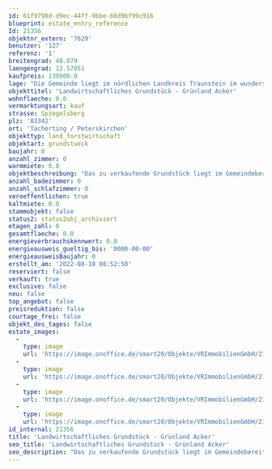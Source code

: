 ```yaml
---
id: 61f9798d-d9ec-44ff-9bbe-66d9bf99c916
blueprint: estate_entry_reference
Id: 21356
objektnr_extern: '7629'
benutzer: '127'
referenz: '1'
breitengrad: 48.079
laengengrad: 12.57051
kaufpreis: 139900.0
lage: "Die Gemeinde liegt im nördlichen Landkreis Traunstein im wunderschönen Alztal an der B299, etwa 85 km östlich der Landeshauptstadt München. Gute 60 km südöstlich befindet sich das österreichische Salzburg. Zur Kreisstadt Traunstein sind es 28 km. Der Osten des Gemeindegebietes wird von der Alz durchflossen, dem einzigen Abfluss des Chiemsees, welcher sich selbst etwa 20 km entfernt befindet. \r\n\r\nZur Verwaltungsgemeinschaft Tacherting gehörten außerdem die Ortschaften Emertsham und Peterskirchen mit insgesamt ca. 5.800 Einwohnern. \r\n\r\nUnmittelbar an der Bahnlinie Traunstein-Mühldorf gelegen, sind von Tacherting aus die Landeshauptstadt München oder die Mozartstadt Salzburg mit ihren vielfältigen kulturellen Angeboten auch mit öffentlichen Verkehrsmitteln nur etwas mehr als 1 Stunde entfernt."
objekttitel: 'Landwirtschaftliches Grundstück - Grünland Acker'
wohnflaeche: 0.0
vermarktungsart: kauf
strasse: Spiegelsberg
plz: '83342'
ort: 'Tacherting / Peterskirchen'
objekttyp: land_forstwirtschaft
objektart: grundstueck
baujahr: 0
anzahl_zimmer: 0
warmmiete: 0.0
objektbeschreibung: "Das zu verkaufende Grundstück liegt im Gemeindebereit Tacherting im Ortsteil Peterskirchen. \r\n\r\nDas Agrargrundstück grenzt südwestlich an ein Waldstück. Nördlich und östlich grenzen ausschließlich landwirtschaftlich genutzte Flächen an das Flurstück an. Dies gilt auch für das weitere Umfeld. Es ist eben und liegt direkt an einem Feldweg und ist daher sehr gut zu bewirtschaften. Das Grundstück hat eine insgesamte Größe von 8.010 m². Die Länge beträgt ca. 222 m und die Tiefe ca. 36 m.\r\n\r\nDas Grundstück ist derzeit rein landwirtschaftlich genutzt und verpachtet. Der Pachtvertrag läuft noch sechs Jahre.\r\n\r\nDie Ertragswerte des Grundstückes lauten laut Auszug des Liegenschaftskatasters wie folgt:\r\nGrünlandgrundzahl\t54\r\nGrünlandzahl\t\t43\r\nErtragsmesszahl\t3357\r\n\r\nErste Kontaktaufnahme bei Interesse bitte per E-Mail über die Schaltfläche – Anfrage - und per E-Mail an uns senden. Ein Exposé kann nur versandt werden, wenn Ihr vollständiger Name mit Adresse und Telefonnummer bekannt gegeben wurde.\r\n\r\nBitte haben Sie Verständnis, dass nur Anfragen mit vollständiger Adresse, Telefonnummer und E-Mailadresse bearbeitet werden. Unsere Beratungsleistung ist für Sie bis zum Abschluss eines Vertrages kostenfrei.\r\n\r\nDas Objekt wird für den Käufer provisionspflichtig direkt vom Verkäufer exklusiv über uns angeboten. Die Vermittlungsprovision beträgt 3,57 % inkl. der gesetzlichen Mehrwertsteuer.\r\n\r\nAlle weiteren Kosten des Kaufs, wie die vergleichsweise noch niedrige Grunderwerbssteuer (3,5%) und Notar- und Gerichtskosten (etwa 1,5%) sind ebenfalls vom Käufer zu bezahlen."
anzahl_badezimmer: 0
anzahl_schlafzimmer: 0
veroeffentlichen: true
kaltmiete: 0.0
stammobjekt: false
status2: status2obj_archiviert
etagen_zahl: 0
gesamtflaeche: 0.0
energieverbrauchskennwert: 0.0
energieausweis_gueltig_bis: '0000-00-00'
energieausweisBaujahr: 0
erstellt_am: '2022-08-18 08:52:50'
reserviert: false
verkauft: true
exclusive: false
neu: false
top_angebot: false
preisreduktion: false
courtage_frei: false
objekt_des_tages: false
estate_images:
  -
    type: image
    url: 'https://image.onoffice.de/smart20/Objekte/VRImmobilienGmbH/21356/198123da-7cbf-4d95-91a6-9c10fd5e4a4a.jpg'
  -
    type: image
    url: 'https://image.onoffice.de/smart20/Objekte/VRImmobilienGmbH/21356/c5fa18a1-73b6-46a0-8353-e74d6df2a664.jpg'
  -
    type: image
    url: 'https://image.onoffice.de/smart20/Objekte/VRImmobilienGmbH/21356/edb7c6ff-406f-41eb-860f-ddd2b7e99279.jpg'
  -
    type: image
    url: 'https://image.onoffice.de/smart20/Objekte/VRImmobilienGmbH/21356/f03c5498-24c4-4034-aa7c-43510453e9c7.jpg'
id_internal: 21356
title: 'Landwirtschaftliches Grundstück - Grünland Acker'
seo_title: 'Landwirtschaftliches Grundstück - Grünland Acker'
seo_description: "Das zu verkaufende Grundstück liegt im Gemeindebereit Tacherting im Ortsteil Peterskirchen. \r\n\r\nDas Agrargrundstück grenzt südwestlich an ein Waldstück. Nö"
---
```

